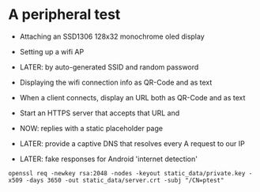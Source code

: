 # A peripheral test

- Attaching an SSD1306 128x32 monochrome oled display
- Setting up a wifi AP
- LATER: by auto-generated SSID and random password
- Displaying the wifi connection info as QR-Code and as text
- When a client connects, display an URL both as QR-Code and as text

- Start an HTTPS server that accepts that URL and
- NOW: replies with a static placeholder page

- LATER: provide a captive DNS that resolves every A request to our IP
- LATER: fake responses for Android 'internet detection'

`openssl req -newkey rsa:2048 -nodes -keyout static_data/private.key -x509 -days 3650 -out static_data/server.crt -subj "/CN=ptest"`

